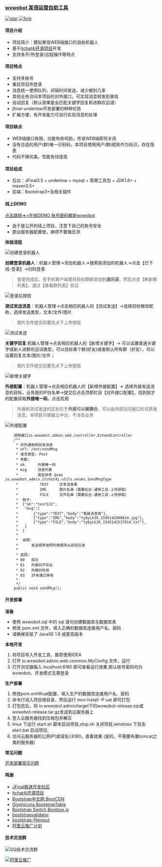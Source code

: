 ### <a href="https://gitee.com/wesleyOne/wxwobot">wxwobot 某信运营自助工具</a>
[![star](https://gitee.com/wesleyOne/wxwobot/badge/star.svg?theme=dark)](https://gitee.com/wesleyOne/wxwobot/stargazers)
[![fork](https://gitee.com/wesleyOne/wxwobot/badge/fork.svg?theme=dark)](https://gitee.com/wesleyOne/wxwobot/members)

#### 项目介绍
- 项目简介：模拟某信WEB端接口的自助机器人
- 基于<a href="https://github.com/yaphone/itchat4j">itchat4j开源项目</a>开发
- 支持多开/热登录/远程操作等特点

#### 项目特点
- 支持多账号
- 重启项目热登录
- 消息统一使用队列，间隔时间发送，减少被封几率
- 其他业务访问本项目的对外接口，可实现消息转发到某信
- 自动回复（默认效果是全匹配关键字回复和进群欢迎语）
- jfinal-undertow开发部署的种种优势
- 扩展方便，有开发能力可自行实现消息的处理

#### 项目缺点
- WEB端接口有限，功能有些鸡肋，传说WEB端即将关闭
- 没有合适的用户(群)唯一识别码，本项目使用用户(群)昵称作为标识，存在隐患
- 代码不够优美，性能有待提高

#### 项目组成
- 后台：JFinal3.5 + undertow + mysql + 常用工具包 + JDK1.8+ + maven3.5+
- 前端：Bootstrap3+及相关插件

#### 线上DEMO
[点击跳转=>>在线DEMO 账号密码都是wxwobot](https://wxwobot.51guagua.top)
- 由于是公开的线上项目，注意下自己的账号安全
- 那台服务器配置低，麻烦不要做压测


**体验流程**

![创建登录机器人](https://images.gitee.com/uploads/images/2019/0114/000301_65359f3b_1581722.gif "new (1).gif")

**创建登录机器人**：机器人管理->添加机器人->搜索刚添加的机器人->点击【已下线-登录】->扫码登录
> 登录完成后，在手机客户端里将目标群聊添加到**通讯录**，然后点击【刷新群列表】，通过【查看群列表】验证

![登录后按钮](https://images.gitee.com/uploads/images/2019/0114/000634_89eb2d75_1581722.png "all.png")

**测试发送消息**：机器人管理->点击相应机器人的【测试发送】->选择目标微信昵称，选择发送类型，文本/文件/图片
> 图片文件提交前要先点下上传按钮

![测试发送](https://images.gitee.com/uploads/images/2019/0114/001937_1afd0c4d_1581722.png "ceshifasong.png")

**关键字回复**:机器人管理->点击相应机器人的【新增关键字】-> 可以设置普通关键字或新人进群欢迎词类型，可以目标某个群(好友)或者默认所有群（好友），可以设置回复文本/图片/文件；
> 图片文件提交前要先点下上传按钮

![新增关键字](https://images.gitee.com/uploads/images/2019/0114/000816_81da763e_1581722.png "keyword.png")

**外接配置**：机器人管理->点击相应机器人的【新增外接配置】-> 选择外接发送消息的目标，业务层的IP白名单->提交后点击顶部栏目【对外接口配置】，找到刚才的配置获取**外接唯一码**，点击启用
> 外接和测试发送的区别在于**外接可以解耦合**，可以由外部访问接口形式转发消息，本项目只做独立中台，不涉及业务

![外接配置](https://images.gitee.com/uploads/images/2019/0114/001510_caa748a6_1581722.png "weijiejiekou.png")

```
    调用接口io.wxwobot.admin.web.controller.ExtendController
    /**
     * 对外通用规则发消息
     * url: /ext/sendMsg
     * 请求类型: Post
     * 参数:
     * ok      外接唯一码
     * msg     消息列表
     *         类型参考 @see     io.wxwobot.admin.itchat4j.utils.enums.SendMsgType
     *          TEXT     文本消息串
     *          IMG      图片名串（需要后台-通用工具-上传获取）
     *          FILE     文件名串（需要后台-通用工具-上传获取）
     *  例子:
     *  {"ok":"test123",
     *   "msg":[
     *       {"type":"TEXT","body":"我是消息体"},
     *       {"type":"IMG","body":"ty6yLk3X_1545142908614.jpg"},
     *       {"type":"FILE","body":"ty6yLk3X_1545142537914.txt"},
     *   ]
     *  }
     *
     *  说明:
     *      发送顺序按照列表顺序从前往后发
     *
     * 返回:
     * 00   成功
     * 01   外接码不存在
     * 02   外接码失效
     * 03   IP未通过审核
     *
     */
    public void sendMsg();
```

#### 开发部署

**准备**
- 使用 wxwobot.sql 中的 sql 语句创建数据库与数据库表
- 修改 pom.xml 文件，填入正确的数据库连接用户名、密码
- 请确保安装了 JavaSE 1.8 或更高版本

**本地开发** 
1. 将项目导入开发工具，推荐使用IDEA
2. 打开 io.wxwobot.admin.web.common.MyConfig 文件，运行
3. 打开浏览器输入  localhost:8180 即可查看运行效果,默认账号密码均为 wxwobot，开发模式无需登录

**生产部署**
1. 修改pom.xml中uat配置，填入生产的数据库连接用户名、密码
2. 命令行进入项目根目录，然后运行 mvn install -P uat 即可打包
3. 打包完后，将 io.wxwobot.admin/target下的wxwobot-release.zip或wxwobot-release.tar.gz发送到云服务器上
4. 登入云服务器找到压缩包并解压
5. linux 下运行 start.sh 脚本启动项目,stop.sh 关闭项目;windows 下双击 start.bat 启动项目;
6. 访问云服务器的公网IP(或域名):8180，查看效果
(是的，不需要布置tomcat之类的服务器)

**常见问题**

[开发部署常见问题](https://www.jfinal.com/doc/1-5)

#### 鸣谢
<ul>
    <li><a href="https://www.jfinal.com/">JFinal极速开发社区</a></li>
    <li><a href="https://github.com/yaphone/itchat4j">itchat4j开源项目</a></li>
    <li><a href="http://www.bootcss.com">Bootstrap中文网</a>,<a href="https://www.bootcdn.cn/">BootCDN</a></li>
    <li><a href="https://www.glyphicons.com/">Glyphicons</a>,<a href="https://bootstrap-table.wenzhixin.net.cn/" target="_blank">BootstrapTable</a></li>
    <li><a href="https://github.com/Bttstrp/bootstrap-switch">Bootstrap Switch</a>,<a href="http://bootboxjs.com/" target="_blank">Bootbox.js</a></li>
    <li><a href="https://github.com/nghuuphuoc/bootstrapvalidator">bootstrapvalidator</a></li>
    <li><a href="https://github.com/kartik-v/bootstrap-fileinput">bootstrap-fileinput</a> </li>
    <li><a href="https://promotion.aliyun.com/ntms/yunparter/invite.html?userCode=dnuqwh0e" target="_blank">阿里云推广计划</a></li>
</ul>

#### 技术交流群
![QQ技术交流群](https://images.gitee.com/uploads/images/2019/0113/041630_383a6659_1581722.png "wxwobot_qq_qrcode.png")

[![阿里云推广](https://images.gitee.com/uploads/images/2019/0113/043826_4dbc36f4_1581722.png "源码页980-60.png")](https://promotion.aliyun.com/ntms/act/qwbk.html?userCode=dnuqwh0e)